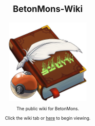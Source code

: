 # <p align="center">BetonMons-Wiki</p>
<p align="center"><img src="BetonMons.png" /></p>
<p align="center">The public wiki for BetonMons.</p>
<p align="center">Click the wiki tab or <a href="https://github.com/Neovitalism/BetonMons-Wiki/wiki">here</a> to begin viewing.</p>
